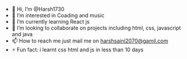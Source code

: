 - 👋 Hi, I’m @Harsh1730
- 👀 I’m interested in Coading and music 
- 🌱 I’m currently learning React js
- 💞️ I’m looking to collaborate on projects including html, css, javascript and java 
- 📫 How to reach me just mail me on harshsaini2070@gamil.com
- ⚡ Fun fact: i learnt css html and js in less than 10 days

<!---
Harsh1730/Harsh1730 is a ✨ special ✨ repository because its `README.md` (this file) appears on your GitHub profile.
You can click the Preview link to take a look at your changes.
--->
